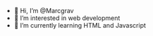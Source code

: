 - 👋 Hi, I’m @Marcgrav
- 👀 I’m interested in web development
- 🌱 I’m currently learning HTML and Javascript


<!---
Marcgrav/Marcgrav is a ✨ special ✨ repository because its `README.md` (this file) appears on your GitHub profile.
You can click the Preview link to take a look at your changes.
--->
